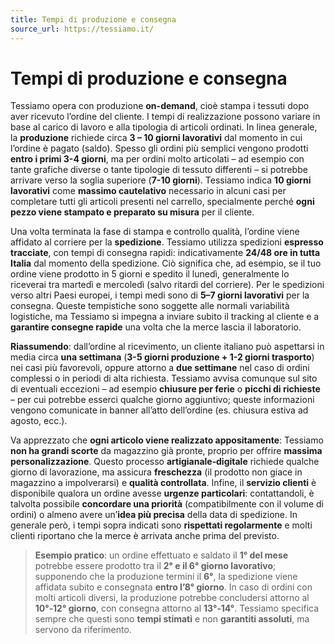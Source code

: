 ```yaml
---
title: Tempi di produzione e consegna
source_url: https://tessiamo.it/
---
```

# Tempi di produzione e consegna

Tessiamo opera con produzione **on-demand**, cioè stampa i tessuti dopo aver ricevuto l’ordine del cliente. I tempi di realizzazione possono variare in base al carico di lavoro e alla tipologia di articoli ordinati. In linea generale, la **produzione** richiede circa **3 – 10 giorni lavorativi** dal momento in cui l’ordine è pagato (saldo). Spesso gli ordini più semplici vengono prodotti **entro i primi 3-4 giorni**, ma per ordini molto articolati – ad esempio con tante grafiche diverse o tante tipologie di tessuto differenti – si potrebbe arrivare verso la soglia superiore (**7-10 giorni**). Tessiamo indica **10 giorni lavorativi** come **massimo cautelativo** necessario in alcuni casi per completare tutti gli articoli presenti nel carrello, specialmente perché **ogni pezzo viene stampato e preparato su misura** per il cliente.

Una volta terminata la fase di stampa e controllo qualità, l’ordine viene affidato al corriere per la **spedizione**. Tessiamo utilizza spedizioni **espresso tracciate**, con tempi di consegna rapidi: indicativamente **24/48 ore in tutta Italia** dal momento della spedizione. Ciò significa che, ad esempio, se il tuo ordine viene prodotto in 5 giorni e spedito il lunedì, generalmente lo riceverai tra martedì e mercoledì (salvo ritardi del corriere). Per le spedizioni verso altri Paesi europei, i tempi medi sono di **5–7 giorni lavorativi** per la consegna. Queste tempistiche sono soggette alle normali variabilità logistiche, ma Tessiamo si impegna a inviare subito il tracking al cliente e a **garantire consegne rapide** una volta che la merce lascia il laboratorio.

**Riassumendo**: dall’ordine al ricevimento, un cliente italiano può aspettarsi in media circa **una settimana** (**3-5 giorni produzione + 1-2 giorni trasporto**) nei casi più favorevoli, oppure attorno a **due settimane** nel caso di ordini complessi o in periodi di alta richiesta. Tessiamo avvisa comunque sul sito di eventuali eccezioni – ad esempio **chiusure per ferie** o **picchi di richieste** – per cui potrebbe esserci qualche giorno aggiuntivo; queste informazioni vengono comunicate in banner all’atto dell’ordine (es. chiusura estiva ad agosto, ecc.).

Va apprezzato che **ogni articolo viene realizzato appositamente**: Tessiamo **non ha grandi scorte** da magazzino già pronte, proprio per offrire **massima personalizzazione**. Questo processo **artigianale‑digitale** richiede qualche giorno di lavorazione, ma assicura **freschezza** (il prodotto non giace in magazzino a impolverarsi) e **qualità controllata**. Infine, il **servizio clienti** è disponibile qualora un ordine avesse **urgenze particolari**: contattandoli, è talvolta possibile **concordare una priorità** (compatibilmente con il volume di ordini) o almeno avere un’**idea più precisa** della data di spedizione. In generale però, i tempi sopra indicati sono **rispettati regolarmente** e molti clienti riportano che la merce è arrivata anche prima del previsto.

> **Esempio pratico**: un ordine effettuato e saldato il **1° del mese** potrebbe essere prodotto tra il **2° e il 6° giorno lavorativo**; supponendo che la produzione termini il **6°**, la spedizione viene affidata subito e consegnata **entro l’8° giorno**. In caso di ordini con molti articoli diversi, la produzione potrebbe concludersi attorno al **10°‑12° giorno**, con consegna attorno al **13°‑14°**. Tessiamo specifica sempre che questi sono **tempi stimati** e non **garantiti assoluti**, ma servono da riferimento.
